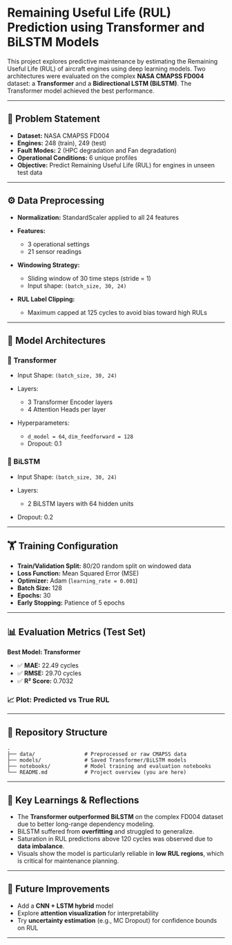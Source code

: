 # Remaining Useful Life (RUL) Prediction using Transformer and BiLSTM Models

This project explores predictive maintenance by estimating the Remaining Useful Life (RUL) of aircraft engines using deep learning models. Two architectures were evaluated on the complex **NASA CMAPSS FD004** dataset: a **Transformer** and a **Bidirectional LSTM (BiLSTM)**. The Transformer model achieved the best performance.

---

## 📌 Problem Statement

* **Dataset:** NASA CMAPSS FD004
* **Engines:** 248 (train), 249 (test)
* **Fault Modes:** 2 (HPC degradation and Fan degradation)
* **Operational Conditions:** 6 unique profiles
* **Objective:** Predict Remaining Useful Life (RUL) for engines in unseen test data

---

## ⚙️ Data Preprocessing

* **Normalization:** StandardScaler applied to all 24 features
* **Features:**

  * 3 operational settings
  * 21 sensor readings
* **Windowing Strategy:**

  * Sliding window of 30 time steps (stride = 1)
  * Input shape: `(batch_size, 30, 24)`
* **RUL Label Clipping:**

  * Maximum capped at 125 cycles to avoid bias toward high RULs

---

## 🧠 Model Architectures

### 🔹 Transformer

* Input Shape: `(batch_size, 30, 24)`
* Layers:

  * 3 Transformer Encoder layers
  * 4 Attention Heads per layer
* Hyperparameters:

  * `d_model = 64`, `dim_feedforward = 128`
  * Dropout: 0.1

### 🔹 BiLSTM

* Input Shape: `(batch_size, 30, 24)`
* Layers:

  * 2 BiLSTM layers with 64 hidden units
* Dropout: 0.2

---

## 🏋️ Training Configuration

* **Train/Validation Split:** 80/20 random split on windowed data
* **Loss Function:** Mean Squared Error (MSE)
* **Optimizer:** Adam (`learning_rate = 0.001`)
* **Batch Size:** 128
* **Epochs:** 30
* **Early Stopping:** Patience of 5 epochs

---

## 📊 Evaluation Metrics (Test Set)

**Best Model: Transformer**

* ✅ **MAE:** 22.49 cycles
* ✅ **RMSE:** 29.70 cycles
* ✅ **R² Score:** 0.7032

### 📈 Plot: Predicted vs True RUL

---

## 📁 Repository Structure

```
.
├── data/                # Preprocessed or raw CMAPSS data
├── models/              # Saved Transformer/BiLSTM models
├── notebooks/           # Model training and evaluation notebooks
└── README.md            # Project overview (you are here)
```

---

## 🧠 Key Learnings & Reflections

* The **Transformer outperformed BiLSTM** on the complex FD004 dataset due to better long-range dependency modeling.
* BiLSTM suffered from **overfitting** and struggled to generalize.
* Saturation in RUL predictions above 120 cycles was observed due to **data imbalance**.
* Visuals show the model is particularly reliable in **low RUL regions**, which is critical for maintenance planning.

---

## 🔮 Future Improvements

* Add a **CNN + LSTM hybrid** model
* Explore **attention visualization** for interpretability
* Try **uncertainty estimation** (e.g., MC Dropout) for confidence bounds on RUL

---

